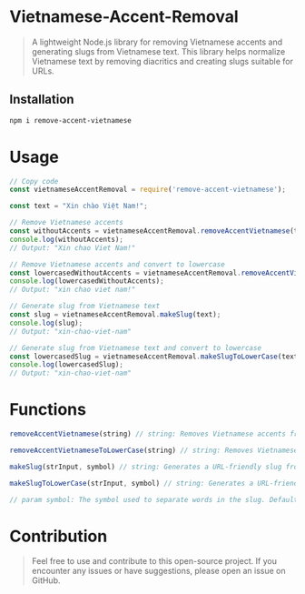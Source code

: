 # Vietnamese-Accent-Removal
> A lightweight Node.js library for removing Vietnamese accents and generating slugs from Vietnamese text. This library helps normalize Vietnamese text by removing diacritics and creating slugs suitable for URLs.

## Installation
```sh
npm i remove-accent-vietnamese
```

# Usage
```js
// Copy code
const vietnameseAccentRemoval = require('remove-accent-vietnamese');

const text = "Xin chào Việt Nam!";

// Remove Vietnamese accents
const withoutAccents = vietnameseAccentRemoval.removeAccentVietnamese(text);
console.log(withoutAccents);
// Output: "Xin chao Viet Nam!"

// Remove Vietnamese accents and convert to lowercase
const lowercasedWithoutAccents = vietnameseAccentRemoval.removeAccentVietnameseToLowerCase(text);
console.log(lowercasedWithoutAccents);
// Output: "xin chao viet nam!"

// Generate slug from Vietnamese text
const slug = vietnameseAccentRemoval.makeSlug(text);
console.log(slug);
// Output: "xin-chao-viet-nam"

// Generate slug from Vietnamese text and convert to lowercase
const lowercasedSlug = vietnameseAccentRemoval.makeSlugToLowerCase(text);
console.log(lowercasedSlug);
// Output: "xin-chao-viet-nam"

```
# Functions
```js
removeAccentVietnamese(string) // string: Removes Vietnamese accents from the input string.

removeAccentVietnameseToLowerCase(string) // string: Removes Vietnamese accents and converts the input string to lowercase.

makeSlug(strInput, symbol) // string: Generates a URL-friendly slug from Vietnamese text.

makeSlugToLowerCase(strInput, symbol) // string: Generates a URL-friendly slug from Vietnamese text and converts it to lowercase.

// param symbol: The symbol used to separate words in the slug. Default is "-".
```

# Contribution

>Feel free to use and contribute to this open-source project. If you encounter any issues or have suggestions, please open an issue on GitHub.